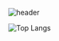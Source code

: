 ![header](https://capsule-render.vercel.app/api?type=wave&color=auto&height=300&section=header&text=Hello!%20render&fontSize=90)

![Top Langs](https://github-readme-stats.vercel.app/api/top-langs/?username=sharkSSS-dev&layout=compact)
